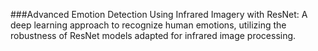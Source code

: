 ###Advanced Emotion Detection Using Infrared Imagery with ResNet: A deep learning approach to recognize human emotions, utilizing the robustness of ResNet models adapted for infrared image processing.
